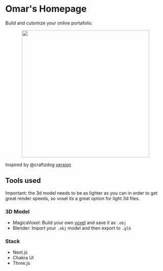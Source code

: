 # Omar's Homepage

Build and cutomize your online portafolio. 

<p align="center">
  <img src='https://github.com/uma-dev/umadev-homepage/assets/22565959/5940b303-d52c-4b54-875f-0e0431aa5e78' width='400'>
</p>

Inspired by @craftzdog [version](https://github.com/craftzdog/craftzdog-homepage)

## Tools used

Important: the 3d model needs to be as lighter as you can in order to get great render speeds, so voxel its a great option for light 3d files.

### 3D Model
- MagicaVoxel: Build your own [voxel](https://en.wikipedia.org/wiki/Voxel) and save it as `.obj`
- Blender: Import your `.obj` model and then export to `.glb`

### Stack
- Next.js
- Chakra UI
- Three.js
